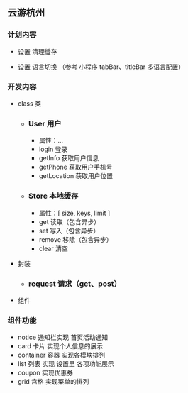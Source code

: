 ## 云游杭州

### 计划内容

- 设置 清理缓存

- 设置 语言切换 （参考 小程序 tabBar、titleBar 多语言配置）

### 开发内容

- class 类

  - ### User 用户
    - 属性：...
    - login 登录
    - getInfo 获取用户信息
    - getPhone 获取用户手机号
    - getLocation 获取用户位置
  - ### Store 本地缓存
    - 属性：[ size, keys, limit ]
    - get 读取（包含异步）
    - set 写入（包含异步）
    - remove 移除（包含异步）
    - clear 清空

- 封装

  - ### request 请求（get、post）

- 组件

### 组件功能

- notice 通知栏实现 首页活动通知
- card 卡片 实现个人信息的展示
- container 容器 实现各模块排列
- list 列表 实现 设置里 各项功能展示
- coupon 实现优惠券
- grid 宫格 实现菜单的排列

